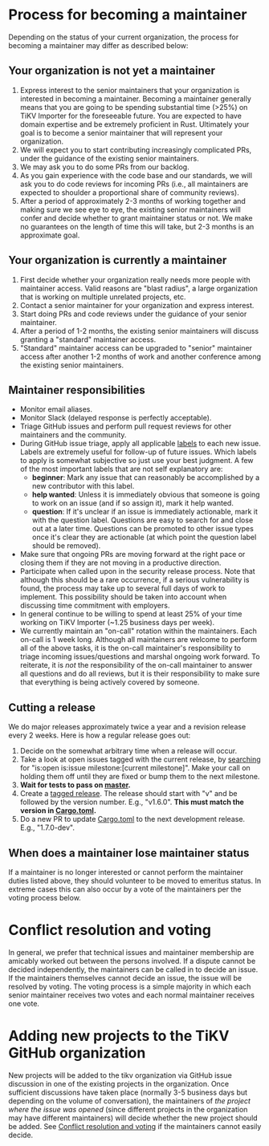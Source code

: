 # Process for becoming a maintainer

Depending on the status of your current organization, the process for becoming a maintainer may differ as described below:

## Your organization is not yet a maintainer

1. Express interest to the senior maintainers that your organization is interested in becoming a
  maintainer. Becoming a maintainer generally means that you are going to be spending substantial
  time (>25%) on TiKV Importer for the foreseeable future. You are expected to have domain expertise and be extremely
  proficient in Rust. Ultimately your goal is to become a senior maintainer that will represent your
  organization.
2. We will expect you to start contributing increasingly complicated PRs, under the guidance
  of the existing senior maintainers.
3. We may ask you to do some PRs from our backlog.
4. As you gain experience with the code base and our standards, we will ask you to do code reviews
  for incoming PRs (i.e., all maintainers are expected to shoulder a proportional share of
  community reviews).
5. After a period of approximately 2-3 months of working together and making sure we see eye to eye,
  the existing senior maintainers will confer and decide whether to grant maintainer status or not.
  We make no guarantees on the length of time this will take, but 2-3 months is an approximate
  goal.

## Your organization is currently a maintainer

1. First decide whether your organization really needs more people with maintainer access. Valid
  reasons are "blast radius", a large organization that is working on multiple unrelated projects,
  etc.
2. Contact a senior maintainer for your organization and express interest.
3. Start doing PRs and code reviews under the guidance of your senior maintainer.
4. After a period of 1-2 months, the existing senior maintainers will discuss granting a "standard"
  maintainer access.
5. "Standard" maintainer access can be upgraded to "senior" maintainer access after another 1-2
  months of work and another conference among the existing senior maintainers.


## Maintainer responsibilities

* Monitor email aliases.
* Monitor Slack (delayed response is perfectly acceptable).
* Triage GitHub issues and perform pull request reviews for other maintainers and the community.
* During GitHub issue triage, apply all applicable [labels](https://github.com/tikv/importer/labels)
  to each new issue. Labels are extremely useful for follow-up of future issues. Which labels to apply
  is somewhat subjective so just use your best judgment. A few of the most important labels that are
  not self explanatory are:
  * **beginner**: Mark any issue that can reasonably be accomplished by a new contributor with
    this label.
  * **help wanted**: Unless it is immediately obvious that someone is going to work on an issue (and
    if so assign it), mark it help wanted.
  * **question**: If it's unclear if an issue is immediately actionable, mark it with the
    question label. Questions are easy to search for and close out at a later time. Questions
    can be promoted to other issue types once it's clear they are actionable (at which point the
    question label should be removed).
* Make sure that ongoing PRs are moving forward at the right pace or closing them if they are not
  moving in a productive direction.
* Participate when called upon in the security release process. Note
  that although this should be a rare occurrence, if a serious vulnerability is found, the process
  may take up to several full days of work to implement. This possibility should be taken into account
  when discussing time commitment with employers.
* In general continue to be willing to spend at least 25% of your time working on TiKV Importer (~1.25
  business days per week).
* We currently maintain an "on-call" rotation within the maintainers. Each on-call is 1 week long.
  Although all maintainers are welcome to perform all of the above tasks, it is the on-call
  maintainer's responsibility to triage incoming issues/questions and marshal ongoing work
  forward. To reiterate, it is *not* the responsibility of the on-call maintainer to answer all
  questions and do all reviews, but it is their responsibility to make sure that everything is
  being actively covered by someone.

## Cutting a release

We do major releases approximately twice a year and a revision release every 2 weeks. Here is how a regular release goes out:

1. Decide on the somewhat arbitrary time when a release will occur.
2. Take a look at open issues tagged with the current release, by
  [searching](https://github.com/tikv/importer/issues) for
  "is:open is:issue milestone:[current milestone]".  Make your call on holding them off until
  they are fixed or bump them to the next milestone.
3. **Wait for tests to pass on
  [master](https://internal.pingcap.net/idc-jenkins/job/build_tikv_importer_master/).**
4. Create a [tagged release](https://github.com/tikv/importer/releases). The release should
  start with "v" and be followed by the version number. E.g., "v1.6.0". **This must match the
  version in [Cargo.toml](Cargo.toml).**
5. Do a new PR to update [Cargo.toml](Cargo.toml) to the next development release. E.g., "1.7.0-dev".

## When does a maintainer lose maintainer status

If a maintainer is no longer interested or cannot perform the maintainer duties listed above, they
should volunteer to be moved to emeritus status. In extreme cases this can also occur by a vote of
the maintainers per the voting process below.

# Conflict resolution and voting

In general, we prefer that technical issues and maintainer membership are amicably worked out
between the persons involved. If a dispute cannot be decided independently, the maintainers can be
called in to decide an issue. If the maintainers themselves cannot decide an issue, the issue will
be resolved by voting. The voting process is a simple majority in which each senior maintainer
receives two votes and each normal maintainer receives one vote.

# Adding new projects to the TiKV GitHub organization

New projects will be added to the tikv organization via GitHub issue discussion in one of the
existing projects in the organization. Once sufficient discussions have taken place (normally 3-5 business
days but depending on the volume of conversation), the maintainers of *the project where the issue
was opened* (since different projects in the organization may have different maintainers) will
decide whether the new project should be added. See [Conflict resolution and voting](#conflict-resolution-and-voting) if the maintainers
cannot easily decide.
